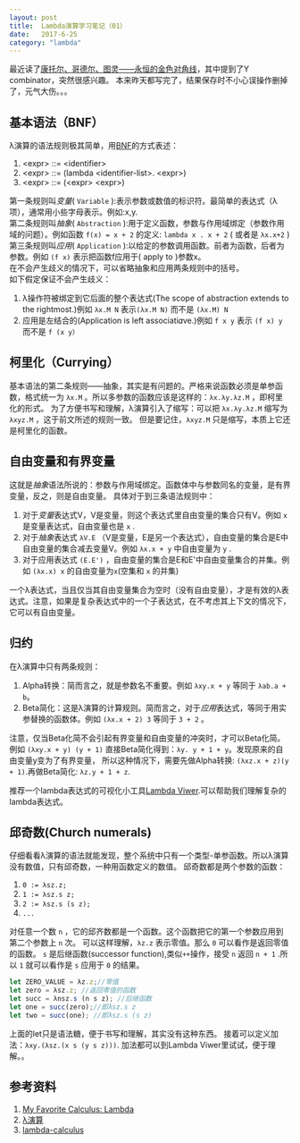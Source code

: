 ```yaml
---
layout: post  
title:  Lambda演算学习笔记（01） 
date:   2017-6-25  
category: "lambda"  
---
```

最近读了[康托尔、哥德尔、图灵——永恒的金色对角线](http://mindhacks.cn/2006/10/15/cantor-godel-turing-an-eternal-golden-diagonal/)，其中提到了Y combinator，突然很感兴趣。
本来昨天都写完了，结果保存时不小心误操作删掉了，元气大伤。。。
## 基本语法（BNF）
λ演算的语法规则极其简单，用[BNF](http://baike.baidu.com/item/BNF)的方式表述：
1. \<expr> ::= \<identifier>
2. \<expr> ::= (lambda \<identifier-list>. \<expr>)
3. \<expr> ::= (\<expr> \<expr>)  


第一条规则叫*变量*( `Variable` ):表示参数或数值的标识符。最简单的表达式（λ项），通常用小些字母表示。例如:x,y.  
第二条规则叫*抽象*( `Abstraction` ):用于定义函数，参数与作用域绑定（参数作用域的问题）。例如函数 `f(x) = x + 2` 的定义: `lambda x . x + 2` ( 或者是 `λx.x+2` )   
第三条规则叫*应用*( `Application` ):以给定的参数调用函数。前者为函数，后者为参数。例如 `(f x)` 表示把函数f应用于( apply to )参数x。  
在不会产生歧义的情况下，可以省略抽象和应用两条规则中的括号。  
如下假定保证不会产生歧义：
1. λ操作符被绑定到它后面的整个表达式(The scope of abstraction extends to the rightmost.)例如  `λx.M N` 表示`(λx.M N)` 而不是 `(λx.M) N`
2. 应用是左结合的(Application is left associati𝛼ve.)例如 `f x y` 表示 `(f x) y `而不是 `f (x y）`

## 柯里化（Currying）
基本语法的第二条规则——抽象，其实是有问题的。严格来说函数必须是单参函数，格式统一为 `λx.M` 。所以多参数的函数应该是这样的：`λx.λy.λz.M` ，即柯里化的形式。
为了方便书写和理解，λ演算引入了缩写：可以把 `λx.λy.λz.M` 缩写为 `λxyz.M` ，这于前文所述的规则一致。
但是要记住，`λxyz.M` 只是缩写，本质上它还是柯里化的函数。

## 自由变量和有界变量
这就是*抽象*语法所说的：参数与作用域绑定。函数体中与参数同名的变量，是有界变量，反之，则是自由变量。
具体对于到三条语法规则中：
1. 对于*变量*表达式V，V是变量，则这个表达式里自由变量的集合只有V。例如 `x` 是变量表达式，自由变量也是 `x` .
2. 对于*抽象*表达式 `λV.E` （V是变量，E是另一个表达式），自由变量的集合是E中自由变量的集合减去变量V。例如 `λx.x + y` 中自由变量为 `y` .
3. 对于应用表达式 `(E.E')` ，自由变量的集合是E和E'中自由变量集合的并集。例如 `(λx.x) x` 的自由变量为`x`(空集和 `x` 的并集)

一个λ表达式，当且仅当其自由变量集合为空时（没有自由变量），才是有效的λ表达式。注意，如果是复杂表达式中的一个子表达式，在不考虑其上下文的情况下，它可以有自由变量。

## 归约
在λ演算中只有两条规则：
1. Alpha转换：简而言之，就是参数名不重要。例如 `λxy.x + y` 等同于 `λab.a + b`。
2. Beta简化：这是λ演算的计算规则。简而言之，对于*应用*表达式，等同于用实参替换的函数体。例如 `(λx.x + 2) 3` 等同于 `3 + 2` 。

注意，仅当Beta化简不会引起有界变量和自由变量的冲突时，才可以Beta化简。
例如 `(λxy.x + y) (y + 1)` 直接Beta简化得到：`λy. y + 1 + y`。发现原来的自由变量y变为了有界变量，
所以这种情况下，需要先做Alpha转换: `(λxz.x + z)(y + 1)`.再做Beta简化: `λz.y + 1 + z`.

推荐一个lambda表达式的可视化小工具[Lambda Viwer](http://projectultimatum.org/cgi-bin/lambda).可以帮助我们理解复杂的lambda表达式。

## 邱奇数(Church numerals)
仔细看看λ演算的语法就能发现，整个系统中只有一个类型-单参函数。所以λ演算没有数值，只有邱奇数，一种用函数定义的数值。
邱奇数都是两个参数的函数：
1. `0 := λsz.z;`
2. `1 := λsz.s z;`
3. `2 := λsz.s (s z);`
4. `...`

对任意一个数 `n` ，它的邱齐数都是一个函数。这个函数把它的第一个参数应用到第二个参数上 `n` 次。
可以这样理解，`λz.z` 表示零值。那么 `0` 可以看作是返回零值的函数。
`s` 是后继函数(successor function),类似`++`操作，接受 `n` 返回 `n + 1` .所以 `1` 就可以看作是 `s` 应用于 `0` 的结果。
````javascript
let ZERO_VALUE = λz.z;//零值
let zero = λsz.z; //返回零值的函数
let succ = λnsz.s (n s z); //后继函数
let one = succ(zero);//即λsz.s z
let two = succ(one); //即λsz.s (s z)
````
上面的let只是语法糖，便于书写和理解，其实没有这种东西。
接着可以定义加法：`λxy.(λsz.(x s (y s z)))`.
加法都可以到Lambda Viwer里试试，便于理解。。

## 参考资料
1. [My Favorite Calculus: Lambda](http://goodmath.blogspot.jp/2006/05/my-favorite-calculus-lambda-part-1.html)
2. [λ演算](https://zh.wikipedia.org/wiki/%CE%9B%E6%BC%94%E7%AE%97)
3. [lambda-calculus](https://en.wikipedia.org/wiki/Lambda_calculus#Free_variables)